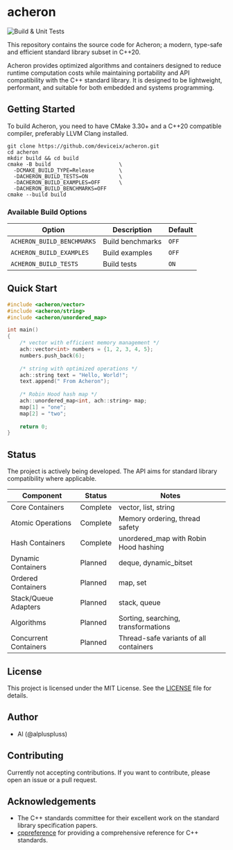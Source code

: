 # acheron

![Build & Unit Tests](https://github.com/deviceix/acheron/actions/workflows/build.yml/badge.svg)

This repository contains the source code for Acheron; a modern, type-safe and efficient
standard library subset in C++20.

Acheron provides optimized algorithms and containers designed to reduce runtime computation costs
while maintaining portability and API compatibility with the C++ standard library. It is designed to be
lightweight, performant, and suitable for both embedded and systems programming.

## Getting Started

To build Acheron, you need to have CMake 3.30+ and a C++20 compatible compiler, preferably LLVM Clang installed.

```shell
git clone https://github.com/deviceix/acheron.git
cd acheron
mkdir build && cd build
cmake -B build                      \
  -DCMAKE_BUILD_TYPE=Release        \
  -DACHERON_BUILD_TESTS=ON          \
  -DACHERON_BUILD_EXAMPLES=OFF      \
  -DACHERON_BUILD_BENCHMARKS=OFF
cmake --build build
```

### Available Build Options

| Option                      | Description      | Default |
|----------------------------|------------------|---------|
| `ACHERON_BUILD_BENCHMARKS` | Build benchmarks | `OFF`   |
| `ACHERON_BUILD_EXAMPLES`   | Build examples   | `OFF`   |
| `ACHERON_BUILD_TESTS`      | Build tests      | `ON`    |

## Quick Start

```c++
#include <acheron/vector>
#include <acheron/string>
#include <acheron/unordered_map>

int main()
{
    /* vector with efficient memory management */
    ach::vector<int> numbers = {1, 2, 3, 4, 5};
    numbers.push_back(6);
    
    /* string with optimized operations */
    ach::string text = "Hello, World!";
    text.append(" From Acheron");
    
    /* Robin Hood hash map */
    ach::unordered_map<int, ach::string> map;
    map[1] = "one";
    map[2] = "two";
    
    return 0;
}
```

## Status

The project is actively being developed. The API aims for standard library compatibility where applicable.

| Component             | Status   | Notes                                  |
|-----------------------|----------|----------------------------------------|
| Core Containers       | Complete | vector, list, string                   |
| Atomic Operations     | Complete | Memory ordering, thread safety         |
| Hash Containers       | Complete | unordered_map with Robin Hood hashing  |
| Dynamic Containers    | Planned  | deque, dynamic_bitset                  |
| Ordered Containers    | Planned  | map, set                               |
| Stack/Queue Adapters  | Planned  | stack, queue                           |
| Algorithms            | Planned  | Sorting, searching, transformations    |
| Concurrent Containers | Planned  | Thread-safe variants of all containers |

## License

This project is licensed under the MIT License. See the [LICENSE](LICENSE) file for details.

## Author

- Al (@alpluspluss)

## Contributing

Currently not accepting contributions. If you want to contribute, please open an issue or a pull request.

## Acknowledgements

- The C++ standards committee for their excellent work on the standard library specification papers.
- [cppreference](https://en.cppreference.com/) for providing a comprehensive reference for C++ standards.
